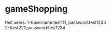 # gameShopping



test users:
1-)username:test111, password:test1234
2-)test222,password:test1234



